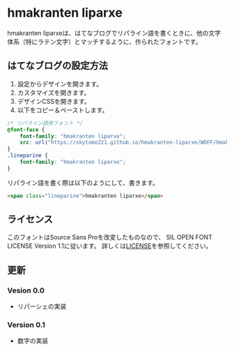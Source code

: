 # hmakranten liparxe

hmakranten liparxeは、はてなブログでリパライン語を書くときに、他の文字体系（特にラテン文字）とマッチするように、作られたフォントです。

## はてなブログの設定方法

1. 設定からデザインを開きます。
2. カスタマイズを開きます。
3. デザインCSSを開きます。
4. 以下をコピー＆ペーストします。

```css
/* リパライン語用フォント */
@font-face {
    font-family: "hmakranten liparxe";
    src: url("https://skytomo221.github.io/hmakranten-liparxe/WOFF/hmakranten_liparxe.woff"); format('woff');
}
.lineparine {
    font-family: "hmakranten liparxe";
}
```

リパライン語を書く際は以下のようにして、書きます。

```html
<span class="lineparine">hmakranten liparxe</span>
```

## ライセンス

このフォントはSource Sans Proを改変したものなので、
SIL OPEN FONT LICENSE Version 1.1に従います。
詳しくは[LICENSE](./LICENSE.md)を参照してください。

## 更新

### Vesion 0.0

- リパーシェの実装

### Version 0.1

- 数字の実装
